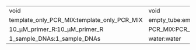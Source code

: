 ||||
|----|----|----|
|void|void|void|
|template_only_PCR_MIX:template_only_PCR_MIX|empty_tube:empty_tube|void|
|10_μM_primer_R:10_μM_primer_R|PCR_MIX:PCR_MIX|96_well_PCR_plate:96_well_PCR_plate|
|1_sample_DNAs:1_sample_DNAs|water:water|10_μM_primer_F:10_μM_primer_F|
